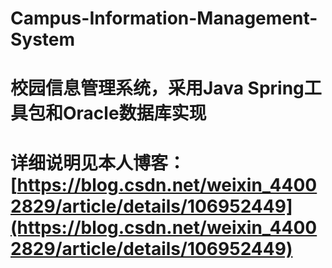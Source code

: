 # Campus-Information-Management-System
# 校园信息管理系统，采用Java Spring工具包和Oracle数据库实现
# 详细说明见本人博客：[https://blog.csdn.net/weixin_44002829/article/details/106952449](https://blog.csdn.net/weixin_44002829/article/details/106952449)
